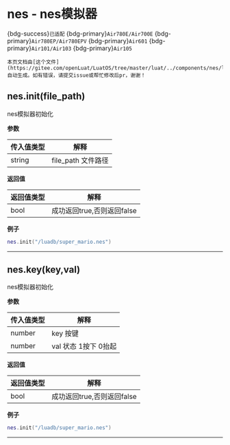 # nes - nes模拟器

{bdg-success}`已适配` {bdg-primary}`Air780E/Air700E` {bdg-primary}`Air780EP/Air780EPV` {bdg-primary}`Air601` {bdg-primary}`Air101/Air103` {bdg-primary}`Air105`

```{note}
本页文档由[这个文件](https://gitee.com/openLuat/LuatOS/tree/master/luat/../components/nes/luat_lib_nes.c)自动生成。如有错误，请提交issue或帮忙修改后pr，谢谢！
```


## nes.init(file_path)



nes模拟器初始化

**参数**

|传入值类型|解释|
|-|-|
|string|file_path 文件路径|

**返回值**

|返回值类型|解释|
|-|-|
|bool|成功返回true,否则返回false|

**例子**

```lua
nes.init("/luadb/super_mario.nes")

```

---

## nes.key(key,val)



nes模拟器初始化

**参数**

|传入值类型|解释|
|-|-|
|number|key 按键|
|number|val 状态 1按下 0抬起|

**返回值**

|返回值类型|解释|
|-|-|
|bool|成功返回true,否则返回false|

**例子**

```lua
nes.init("/luadb/super_mario.nes")

```

---


